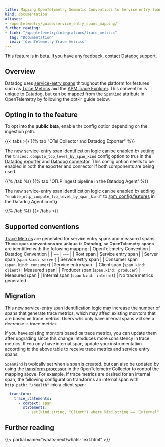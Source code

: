 ```yaml
---
title: Mapping OpenTelemetry Semantic Conventions to Service-entry Spans
kind: documentation
aliases:
- /opentelemetry/guide/service_entry_spans_mapping/
further_reading:
- link: "/opentelemetry/integrations/trace_metrics"
  tag: "Documentation"
  text: "OpenTelemetry Trace Metrics"
---
```


<div class="alert alert-info">
This feature is in beta. If you have any feedback, contact <a href="/help/">Datadog support</a>.
</div>

## Overview
Datadog uses [service-entry spans][1] throughout the platform for features such as [Trace Metrics][2] and the [APM Trace Explorer][3]. This convention is unique to Datadog, but can be mapped from the [`SpanKind`][4] attribute in OpenTelemetry by following the opt-in guide below.

## Opting in to the feature
To opt into the **public beta**, enable the config option depending on the ingestion path.

{{< tabs >}}
{{% tab "OTel Collector and Datadog Exporter" %}}

The new service-entry span identification logic can be enabled by setting the `traces::compute_top_level_by_span_kind` config option to true in the [Datadog exporter][2] and [Datadog connector][1]. This config option needs to be enabled in both the exporter and connector if both components are being used.

[1]: https://github.com/open-telemetry/opentelemetry-collector-contrib/blob/v0.100.0/connector/datadogconnector/examples/config.yaml#L48-L53
[2]: https://github.com/open-telemetry/opentelemetry-collector-contrib/blob/v0.100.0/exporter/datadogexporter/examples/collector.yaml#L365-L370
{{% /tab %}}
{{% tab "OTLP ingest pipeline in the Datadog Agent" %}}

The new service-entry span identification logic can be enabled by adding `"enable_otlp_compute_top_level_by_span_kind"` to [apm_config.features][1] in the Datadog Agent config.

[1]: https://github.com/DataDog/datadog-agent/blob/7.53.0/pkg/config/config_template.yaml#L1585-L1591
{{% /tab %}}
{{< /tabs >}}

## Supported conventions

[Trace Metrics][2] are generated for service entry spans and measured spans. These span conventions are unique to Datadog, so OpenTelemetry spans are identified with the following mapping:
| OpenTelemetry Convention | Datadog Convention |
| --- | --- |
| Root span | Service entry span |
| Server span (`span.kind: server`) | Service entry span |
| Consumer span (`span.kind: consumer`) | Service entry span |
| Client span (`span.kind: client`) | Measured span |
| Producer span (`span.kind: producer`) | Measured span |
| Internal span (`span.kind: internal`) | No trace metrics generated |

## Migration

This new service-entry span identification logic may increase the number of spans that generate trace metrics, which may affect existing monitors that are based on trace metrics. Users who only have internal spans will see a decrease in trace metrics.

If you have existing monitors based on trace metrics, you can update them after upgrading since this change introduces more consistency in trace metrics. If you only have internal span, update your instrumentation according to the above table to receive trace metrics and service-entry spans.

[`SpanKind`][4] is typically set when a span is created, but can also be updated by using the [transform processor][5] in the OpenTelemetry Collector to control the mapping above. For example, if trace metrics are desired for an internal span, the following configuration transforms an internal span with `http.path: "/health"` into a client span:
```yaml
  transform:
    trace_statements:
      - context: span
        statements:
          - set(kind.string, "Client") where kind.string == "Internal" and attributes["http.path"] == "/health"
```

## Further reading

{{< partial name="whats-next/whats-next.html" >}}

[1]: https://docs.datadoghq.com/glossary/#service-entry-span
[2]: https://docs.datadoghq.com/opentelemetry/integrations/trace_metrics/
[3]: https://docs.datadoghq.com/tracing/trace_explorer
[4]: https://opentelemetry.io/docs/specs/otel/trace/api/#spankind
[5]: https://github.com/open-telemetry/opentelemetry-collector-contrib/blob/main/processor/transformprocessor/README.md